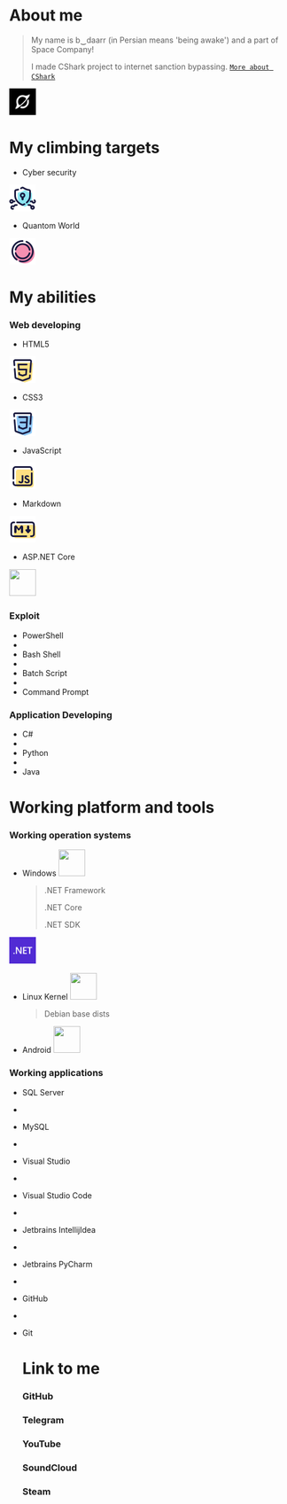 # About me

> My name is b‿daarr (in Persian means 'being awake') and a part of Space Company!
>
> I made CShark project to internet sanction bypassing. [`More about CShark`](https://github.com/b-daarr/cshark)
<img src="https://github.com/b-daarr/b-daarr/blob/main/resource/space.png" alt="Space Company" style="width: 48px; height: 48px;"> 

# My climbing targets

+ Cyber security
<img src="https://github.com/b-daarr/b-daarr/blob/main/resource/Cyber-Security.png" style="width: 48px; height: 48px;"> 

+ Quantom World
<img src="https://github.com/b-daarr/b-daarr/blob/main/resource/Quantom.png" style="width: 48px; height: 48px;"> 

# My abilities

### Web developing

+ HTML5
<img src="https://github.com/b-daarr/b-daarr/blob/main/resource/HTML5.png" style="width: 48px; height: 48px;">

+ CSS3
<img src="https://github.com/b-daarr/b-daarr/blob/main/resource/CSS3.png" style="width: 48px; height: 48px;">

+ JavaScript
<img src="https://github.com/b-daarr/b-daarr/blob/main/resource/JavaScript.png" style="width: 48px; height: 48px;">

+ Markdown
<img src="https://github.com/b-daarr/b-daarr/blob/main/resource/Markdown.png" style="width: 48px; height: 48px;">

+ ASP.NET Core
<img src="https://github.com/b-daarr/b-daarr/blob/main/resource/DotNET-Core.svg" style="width: 48px; height: 48px;">

### Exploit

+ PowerShell
+
+ Bash Shell
+
+ Batch Script
+
+ Command Prompt

### Application Developing

+ C#
+
+ Python
+
+ Java

# Working platform and tools

### Working operation systems

+ Windows
  <img src="https://github.com/b-daarr/b-daarr/blob/main/resource/Windows.svg" style="width: 48px; height: 48px;">
  
  > .NET Framework
  >
  > .NET Core
  >
  > .NET SDK

<img src="https://github.com/b-daarr/b-daarr/blob/main/resource/DotNET.svg" style="width: 48px; height: 48px;">

+ Linux Kernel
  <img src="https://github.com/b-daarr/b-daarr/blob/main/resource/Linux.svg" style="width: 48px; height: 48px;">

  > Debian base dists

+ Android
  <img src="https://github.com/b-daarr/b-daarr/blob/main/resource/Android.svg" style="width: 48px; height: 48px;">

### Working applications

+ SQL Server
+
+ MySQL
+
+ Visual Studio
+
+ Visual Studio Code
+
+ Jetbrains IntellijIdea
+ 
+ Jetbrains PyCharm
+
+ GitHub
+
+ Git

  # Link to me

  ### GitHub

  ### Telegram

  ### YouTube

  ### SoundCloud

  ### Steam
